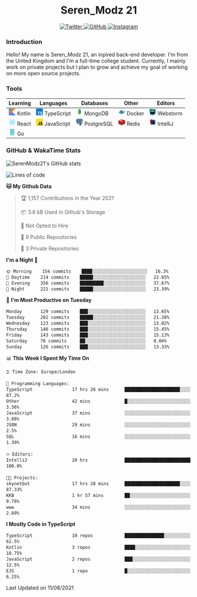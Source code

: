 <div align="center">
  <h1>Seren_Modz 21</h1>
  <a href="https://twitter.com/SerenModz21">
    <img alt="Twitter" src="https://img.shields.io/badge/twitter%20-%231DA1F2.svg?&style=for-the-badge&logo=Twitter&logoColor=white">
  </a>
  <a href="https://github.com/SerenModz21">
    <img alt="GitHub" src="https://img.shields.io/badge/github%20-%23121011.svg?&style=for-the-badge&logo=github&logoColor=white">
  </a>
  <a href="https://www.instagram.com/serenmodz21">
    <img alt="Instagram" src="https://img.shields.io/badge/instagram%20-%23E4405F.svg?&style=for-the-badge&logo=Instagram&logoColor=white">
  </a>
</div>

### Introduction

Hello! My name is Seren_Modz 21, an inpired back-end developer. I'm from the United Kingdom and I'm a full-time college student. Currently, I mainly work on private projects but I plan to grow and achieve my goal of working on more open source projects. 

### Tools

 **Learning**                                        | **Languages**                                               | **Databases**                                               | **Other**                                           | **Editors**                                                  
-----------------------------------------------------|-------------------------------------------------------------|-------------------------------------------------------------|-----------------------------------------------------|--------------------------------------------------------------
 <img width="19px" src="./assets/kotlin.svg"> Kotlin | <img width="19px" src="./assets/typescript.svg"> TypeScript | <img width="19px" src="./assets/mongodb.svg"> MongoDB       | <img width="19px" src="./assets/docker.svg"> Docker | <img width="19px" src="./assets/webstorm.svg"> Webstorm      
 <img width="19px" src="./assets/react.svg"> React   | <img width="19px" src="./assets/javascript.svg"> JavaScript | <img width="19px" src="./assets/postgresql.svg"> PostgreSQL | <img width="19px" src="./assets/redis.svg"> Redis   | <img width="19px" src="./assets/intellij-idea.svg"> IntelliJ
 <img width="19px" src="./assets/go.svg"> Go         |                                                             |                                                             |                                                     |                                                                                                               

### GitHub & WakaTime Stats

![SerenModz21's GitHub stats](https://github-readme-stats.vercel.app/api?username=SerenModz21&show_icons=true&theme=dark)

<!--START_SECTION:waka-->
![Lines of code](https://img.shields.io/badge/From%20Hello%20World%20I%27ve%20Written-17262%20lines%20of%20code-blue)

**🐱 My Github Data** 

> 🏆 1,157 Contributions in the Year 2021
 > 
> 📦 3.6 kB Used in Github's Storage 
 > 
> 🚫 Not Opted to Hire
 > 
> 📜 9 Public Repositories 
 > 
> 🔑 3 Private Repositories  
 > 
**I'm a Night 🦉** 

```text
🌞 Morning    154 commits    ████░░░░░░░░░░░░░░░░░░░░░   16.3% 
🌆 Daytime    214 commits    █████░░░░░░░░░░░░░░░░░░░░   22.65% 
🌃 Evening    356 commits    █████████░░░░░░░░░░░░░░░░   37.67% 
🌙 Night      221 commits    █████░░░░░░░░░░░░░░░░░░░░   23.39%

```
📅 **I'm Most Productive on Tuesday** 

```text
Monday       129 commits    ███░░░░░░░░░░░░░░░░░░░░░░   13.65% 
Tuesday      202 commits    █████░░░░░░░░░░░░░░░░░░░░   21.38% 
Wednesday    123 commits    ███░░░░░░░░░░░░░░░░░░░░░░   13.02% 
Thursday     146 commits    ███░░░░░░░░░░░░░░░░░░░░░░   15.45% 
Friday       143 commits    ███░░░░░░░░░░░░░░░░░░░░░░   15.13% 
Saturday     76 commits     ██░░░░░░░░░░░░░░░░░░░░░░░   8.04% 
Sunday       126 commits    ███░░░░░░░░░░░░░░░░░░░░░░   13.33%

```


📊 **This Week I Spent My Time On** 

```text
⌚︎ Time Zone: Europe/London

💬 Programming Languages: 
TypeScript               17 hrs 26 mins      █████████████████████░░░░   87.2% 
Other                    42 mins             █░░░░░░░░░░░░░░░░░░░░░░░░   3.56% 
JavaScript               37 mins             ░░░░░░░░░░░░░░░░░░░░░░░░░   3.08% 
JSON                     29 mins             ░░░░░░░░░░░░░░░░░░░░░░░░░   2.5% 
SQL                      16 mins             ░░░░░░░░░░░░░░░░░░░░░░░░░   1.39%

🔥 Editors: 
IntelliJ                 20 hrs              █████████████████████████   100.0%

🐱‍💻 Projects: 
skynetbot                17 hrs 28 mins      █████████████████████░░░░   87.33% 
KKB                      1 hr 57 mins        ██░░░░░░░░░░░░░░░░░░░░░░░   9.78% 
www                      34 mins             ░░░░░░░░░░░░░░░░░░░░░░░░░   2.89%

```

**I Mostly Code in TypeScript** 

```text
TypeScript               10 repos            ███████████████░░░░░░░░░░   62.5% 
Kotlin                   3 repos             ████░░░░░░░░░░░░░░░░░░░░░   18.75% 
JavaScript               2 repos             ███░░░░░░░░░░░░░░░░░░░░░░   12.5% 
EJS                      1 repo              █░░░░░░░░░░░░░░░░░░░░░░░░   6.25%

```



 Last Updated on 11/08/2021
<!--END_SECTION:waka-->
